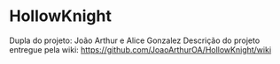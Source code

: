 # HollowKnight
Dupla do projeto: João Arthur e Alice Gonzalez
Descrição do projeto entregue pela wiki:
https://github.com/JoaoArthurOA/HollowKnight/wiki

